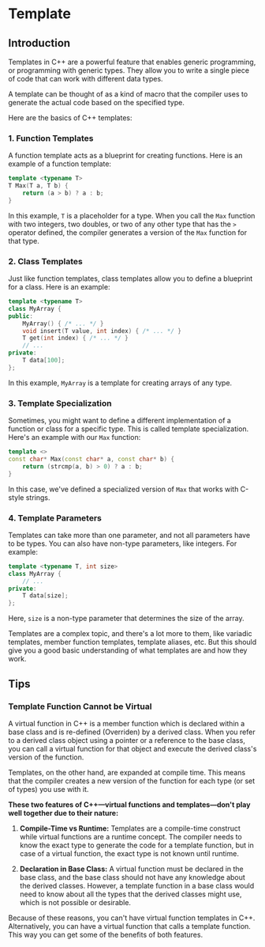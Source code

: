 # Template

## Introduction

Templates in C++ are a powerful feature that enables generic programming, or programming with generic types. They allow you to write a single piece of code that can work with different data types.

A template can be thought of as a kind of macro that the compiler uses to generate the actual code based on the specified type.

Here are the basics of C++ templates:

### **1. Function Templates**

A function template acts as a blueprint for creating functions. Here is an example of a function template:

```cpp
template <typename T>
T Max(T a, T b) {
    return (a > b) ? a : b;
}
```

In this example, `T` is a placeholder for a type. When you call the `Max` function with two integers, two doubles, or two of any other type that has the `>` operator defined, the compiler generates a version of the `Max` function for that type.

### **2. Class Templates**

Just like function templates, class templates allow you to define a blueprint for a class. Here is an example:

```cpp
template <typename T>
class MyArray {
public:
    MyArray() { /* ... */ }
    void insert(T value, int index) { /* ... */ }
    T get(int index) { /* ... */ }
    // ...
private:
    T data[100];
};
```

In this example, `MyArray` is a template for creating arrays of any type.

### **3. Template Specialization**

Sometimes, you might want to define a different implementation of a function or class for a specific type. This is called template specialization. Here's an example with our `Max` function:

```cpp
template <>
const char* Max(const char* a, const char* b) {
    return (strcmp(a, b) > 0) ? a : b;
}
```

In this case, we've defined a specialized version of `Max` that works with C-style strings.

### **4. Template Parameters**

Templates can take more than one parameter, and not all parameters have to be types. You can also have non-type parameters, like integers. For example:

```cpp
template <typename T, int size>
class MyArray {
    // ...
private:
    T data[size];
};
```

Here, `size` is a non-type parameter that determines the size of the array.

Templates are a complex topic, and there's a lot more to them, like variadic templates, member function templates, template aliases, etc. But this should give you a good basic understanding of what templates are and how they work.



## Tips

### Template Function Cannot be Virtual

A virtual function in C++ is a member function which is declared within a base class and is re-defined (Overriden) by a derived class. When you refer to a derived class object using a pointer or a reference to the base class, you can call a virtual function for that object and execute the derived class's version of the function.

Templates, on the other hand, are expanded at compile time. This means that the compiler creates a new version of the function for each type (or set of types) you use with it. 

**These two features of C++—virtual functions and templates—don't play well together due to their nature:**

1. **Compile-Time vs Runtime:** Templates are a compile-time construct while virtual functions are a runtime concept. The compiler needs to know the exact type to generate the code for a template function, but in case of a virtual function, the exact type is not known until runtime.

2. **Declaration in Base Class:** A virtual function must be declared in the base class, and the base class should not have any knowledge about the derived classes. However, a template function in a base class would need to know about all the types that the derived classes might use, which is not possible or desirable.

Because of these reasons, you can't have virtual function templates in C++. Alternatively, you can have a virtual function that calls a template function. This way you can get some of the benefits of both features.